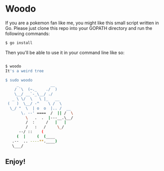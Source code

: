 # Woodo

If you are a pokemon fan like me, you might like this
small script written in Go. Please just clone this repo
into your GOPATH directory and run the following commands:

```bash
$ go install
```

Then you'll be able to use it in your command line like so:

```bash

$ woodo
It's a weird tree

$ sudo woodo
     _              __
    / `\  (~._    ./  )
    \__/ __`-_\__/ ./
   _ \ \/  \   \ |_   __
 (   )  \__/ -^    \ /  \
  \_/ "  \  | o  o  |.. /  __
       \. --' ====  /  || /  \
         \   .  .  |---__.\__/
         /  :     /   |   |
         /   :   /     \_/
      --/ ::    (
     (  |     (  (____
   .--  .. ----**.____)
   \___/

```

## Enjoy!
